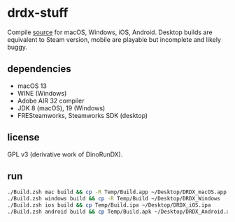 # drdx-stuff
Compile [source](https://github.com/pixeljam/DinoRunDX) for macOS, Windows, iOS, Android. Desktop builds are equivalent to Steam version, mobile are playable but incomplete and likely buggy.

## dependencies
- macOS 13
- WINE (Windows)
- Adobe AIR 32 compiler
- JDK 8 (macOS), 19 (Windows)
- FRESteamworks, Steamworks SDK (desktop)

## license
GPL v3 (derivative work of DinoRunDX).

## run
```zsh
./Build.zsh mac build && cp -R Temp/Build.app ~/Desktop/DRDX_macOS.app
./Build.zsh windows build && cp -R Temp/Build ~/Desktop/DRDX_Windows
./Build.zsh ios build && cp Temp/Build.ipa ~/Desktop/DRDX_iOS.ipa
./Build.zsh android build && cp Temp/Build.apk ~/Desktop/DRDX_Android.apk
```